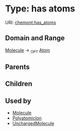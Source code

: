 
# Type: has atoms




URI: [chemont:has_atoms](http://w3id.org/chemonthas_atoms)


## Domain and Range

[Molecule](Molecule.md) ->  <sub>OPT</sub> [Atom](Atom.md)

## Parents


## Children


## Used by

 * [Molecule](Molecule.md)
 * [PolyatomicIon](PolyatomicIon.md)
 * [UnchargedMolecule](UnchargedMolecule.md)
